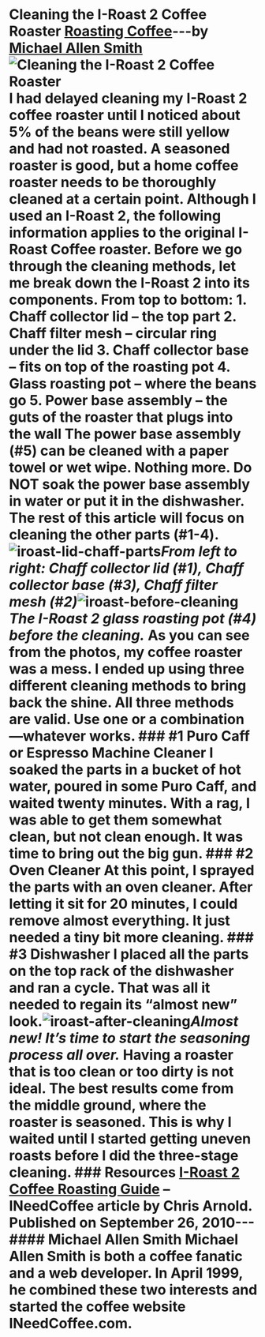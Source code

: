 # Cleaning the I-Roast 2 Coffee Roaster [Roasting Coffee](https://ineedcoffee.com/section/roasting-coffee/)---by [Michael Allen Smith](https://ineedcoffee.com/by/michael-allen-smith/)![Cleaning the I-Roast 2 Coffee Roaster](https://ineedcoffee.com/images/posts/cleaning-the-i-roast-2-coffee-roaster/iroast-before-cleaning.jpg) I had delayed cleaning my I-Roast 2 coffee roaster until I noticed about 5% of the beans were still yellow and had not roasted. A seasoned roaster is good, but a home coffee roaster needs to be thoroughly cleaned at a certain point. Although I used an I-Roast 2, the following information applies to the original I-Roast Coffee roaster. Before we go through the cleaning methods, let me break down the I-Roast 2 into its components. From top to bottom: 1. Chaff collector lid – the top part 2. Chaff filter mesh – circular ring under the lid 3. Chaff collector base – fits on top of the roasting pot 4. Glass roasting pot – where the beans go 5. Power base assembly – the guts of the roaster that plugs into the wall The power base assembly (#5) can be cleaned with a paper towel or wet wipe. Nothing more. **Do NOT soak the power base assembly in water or put it in the dishwasher.** The rest of this article will focus on cleaning the other parts (#1-4).![iroast-lid-chaff-parts](https://ineedcoffee.com/assets/iroast-lid-chaff-parts1.B2rmStxl_1PeCoi.webp)_From left to right: Chaff collector lid (#1), Chaff collector base (#3), Chaff filter mesh (#2)_![iroast-before-cleaning](https://ineedcoffee.com/assets/iroast-before-cleaning.CbtyYMC-_ZstGs8.webp)_The I-Roast 2 glass roasting pot (#4) before the cleaning._ As you can see from the photos, my coffee roaster was a mess. I ended up using three different cleaning methods to bring back the shine. All three methods are valid. Use one or a combination—whatever works. ### #1 Puro Caff or Espresso Machine Cleaner I soaked the parts in a bucket of hot water, poured in some Puro Caff, and waited twenty minutes. With a rag, I was able to get them somewhat clean, but not clean enough. It was time to bring out the big gun. ### #2 Oven Cleaner At this point, I sprayed the parts with an oven cleaner. After letting it sit for 20 minutes, I could remove almost everything. It just needed a tiny bit more cleaning. ### #3 Dishwasher I placed all the parts on the top rack of the dishwasher and ran a cycle. That was all it needed to regain its “almost new” look.![iroast-after-cleaning](https://ineedcoffee.com/assets/iroast-after-cleaning.Bm37n7np_1sk2kn.webp)_Almost new! It’s time to start the seasoning process all over._ Having a roaster that is too clean or too dirty is not ideal. The best results come from the middle ground, where the roaster is seasoned. This is why I waited until I started getting uneven roasts before I did the three-stage cleaning. ### Resources [I-Roast 2 Coffee Roasting Guide](https://ineedcoffee.com/roasting-coffee-in-a-popcorn-popper/) – INeedCoffee article by Chris Arnold. Published on September 26, 2010--- #### Michael Allen Smith Michael Allen Smith is both a coffee fanatic and a web developer. In April 1999, he combined these two interests and started the coffee website INeedCoffee.com.